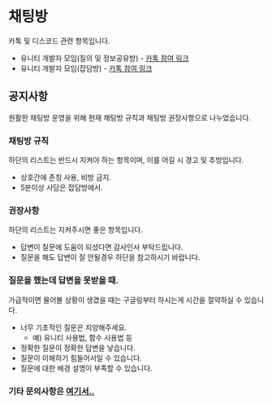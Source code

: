 # 채팅방
카톡 및 디스코드 관련 항목입니다.
- 유니티 개발자 모임(질의 및 정보공유방) - [카톡 참여 링크](https://open.kakao.com/o/gOi17az)
- 유니티 개발자 모임(잡담방) - [카톡 참여 링크](https://open.kakao.com/o/gXREoWIb)

## 공지사항
원활한 채팅방 운영을 위해 현재 채팅방 규칙과 채팅방 권장사항으로 나누었습니다.

### 채팅방 규칙
하단의 리스트는 반드시 지켜야 하는 항목이며, 이를 어길 시 경고 및 추방입니다.

- 상호간에 존칭 사용, 비방 금지.
- 5분이상 사담은 잡담방에서.

### 권장사항
하단의 리스트는 지켜주시면 좋은 항목입니다.

- 답변이 질문에 도움이 되셨다면 감사인사 부탁드립니다.
- 질문을 해도 답변이 잘 안될경우 하단을 참고하시기 바랍니다.

### 질문을 했는데 답변을 못받을 때.
가급적이면 물어볼 상황이 생겼을 때는 구글링부터 하시는게 시간을 절약하실 수 있습니다.

- 너무 기초적인 질문은 지양해주세요. 
	- 예) 유니티 사용법, 함수 사용법 등 
- 정확한 질문이 정확한 답변을 낳습니다.
- 질문이 이해하기 힘들어서일 수 있습니다.
- 질문에 대한 배경 설명이 부족할 수 있습니다.

### 기타 문의사항은 [여기서..](https://github.com/KorStrix/Unity_DevelopmentDocs/issues)
<!--stackedit_data:
eyJoaXN0b3J5IjpbMjU4MDE4MDYxLDE0MDk2ODEzMjEsNzAzMz
MxMTE2LC0yMzkwNjUzMTAsLTExNTI0NDg2MDMsNTI4NjkzMTA5
LDczMjc4MTEzMl19
-->